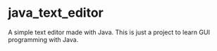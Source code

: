 # java_text_editor
A simple text editor made with Java. This is just a project to learn GUI programming with Java. 
